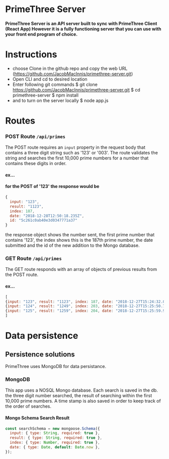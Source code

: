 # PrimeThree Server

#### PrimeThree Server is an API server built to sync with PrimeThree Client (React App) However it is a fully functioning server that you can use with your front end program of choice.

# Instructions
- choose Clone in the github repo and copy the web URL (https://github.com/JacobMacInnis/primethree-server.git)
- Open CLI and cd to desired location
- Enter following git commands
$ git clone https://github.com/JacobMacInnis/primethree-server.git
$ cd primethree-server
$ npm install
- and to turn on the server locally
$ node app.js



# Routes

### POST Route `/api/primes`
The POST route requires an `input` property in the request body that contains a three digit string such as '123' or '003'.  The route validates the string and searches the first 10,000 prime numbers for a number that contains these digits in order. 

#### ex...
#### for the POST of '123' the response would be

```javascript
{ 
  input: "123", 
  result: "1123", 
  index: 187, 
  date: "2018-12-28T12:50:18.235Z", 
  id: "5c261c0ab40e3d0347771a37"
}
```

the response object shows the number sent, the first prime number that contains '123', the index shows this is the 187th prime number, the date submitted and the id of the new addition to the Mongo database.

### GET Route `/api/primes`

The GET route responds with an array of objects of previous results from the POST route.

#### ex...

```javascript
[
{input: "123", result: "1123", index: 187, date: "2018-12-27T15:24:32.073Z", id: "5c24eeb07270f14beea"},
{input: "124", result: "1249", index: 203, date: "2018-12-27T15:25:50.759Z", id: "5c24eefe7270f14beea"},
{input: "125", result: "1259", index: 204, date: "2018-12-27T15:25:59.911Z", id: "5c24ef077270f14beea"}
]
```


# Data persistence

## Persistence solutions

PrimeThree uses MongoDB for data persistance.  

### MongoDB

This app uses a NOSQL Mongo database. Each search is saved in the db.   the three digit number searched, the result of searching within the first 10,000 prime numbers.  A time stamp is also saved in order to keep track of the order of searches.

#### Mongo Schema Search Result

```javascript
const searchSchema = new mongoose.Schema({
  input: { type: String, required: true },
  result: { type: String, required: true },
  index: { type: Number, required: true },
  date: { type: Date, default: Date.now },
});
```

